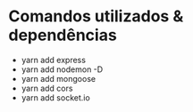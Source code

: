 # Comandos utilizados & dependências

* yarn add express
* yarn add nodemon -D
* yarn add mongoose
* yarn add cors
* yarn add socket.io
